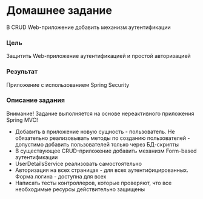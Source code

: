 # Домашнее задание
В CRUD Web-приложение добавить механизм аутентификации

### Цель
Защитить Web-приложение аутентификацией и простой авторизацией

### Результат 
Приложение с использованием Spring Security

### Описание задания
Внимание! Задание выполняется на основе нереактивного приложения Spring MVC!

* Добавить в приложение новую сущность - пользователь. Не обязательно реализовывать методы по созданию пользователей - допустимо добавить пользователей только через БД-скрипты
* В существующее CRUD-приложение добавить механизм Form-based аутентификации
* UserDetailsService реализовать самостоятельно
* Авторизация на всех страницах - для всех аутентифицированных. Форма логина - доступна для всех
* Написать тесты контроллеров, которые проверяют, что все необходимые ресурсы действительно защищены


